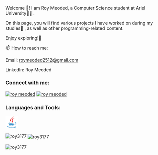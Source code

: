 
Welcome 👋! I am Roy Meoded, a Computer Science student at Ariel University👨‍💻 .


On this page, you will find various projects I have worked on during my studies🌱 , as well as other programming-related content.


Enjoy exploring!🤝 




📫 How to reach me:


Email: roymeoded2512@gmail.com



LinkedIn: Roy Meoded





<h3 align="left">Connect with me:</h3>
<p align="left">
<a href="https://linkedin.com/in/roy meoded" target="blank"><img align="center" src="https://raw.githubusercontent.com/rahuldkjain/github-profile-readme-generator/master/src/images/icons/Social/linked-in-alt.svg" alt="roy meoded" height="30" width="40" /></a>
<a href="https://fb.com/roy meoded" target="blank"><img align="center" src="https://raw.githubusercontent.com/rahuldkjain/github-profile-readme-generator/master/src/images/icons/Social/facebook.svg" alt="roy meoded" height="30" width="40" /></a>
</p>

<h3 align="left">Languages and Tools:</h3>
<p align="left"> <a href="https://www.java.com" target="_blank" rel="noreferrer"> <img src="https://raw.githubusercontent.com/devicons/devicon/master/icons/java/java-original.svg" alt="java" width="40" height="40"/> </a> </p>

<p><img align="left" src="https://github-readme-stats.vercel.app/api/top-langs?username=roy3177&show_icons=true&locale=en&layout=compact" alt="roy3177" /></p>

<p>&nbsp;<img align="center" src="https://github-readme-stats.vercel.app/api?username=roy3177&show_icons=true&locale=en" alt="roy3177" /></p>

<p><img align="center" src="https://github-readme-streak-stats.herokuapp.com/?user=roy3177&" alt="roy3177" /></p>

